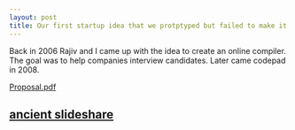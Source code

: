 ```yaml
---
layout: post
title: Our first startup idea that we protptyped but failed to make it live.
---
```


Back in 2006 Rajiv and I came up with the idea to create an online compiler. The goal was to help companies interview candidates.
Later came codepad in 2008.

[Proposal.pdf](../pdfs/compiler.pdf)

[ancient slideshare](http://www.slideshare.net/rajivkumaar/online-compilerrajivcode-based-evaluation-recruitment)
---
